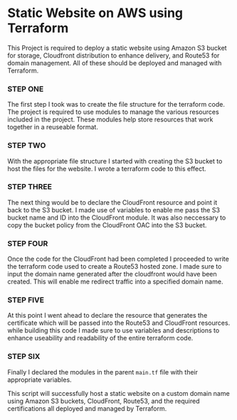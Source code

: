 # Static Website on AWS using Terraform
This Project is required to deploy a static website using Amazon S3 bucket for storage, Cloudfront distribution to enhance delivery, and Route53 for domain management. All of these should be deployed and managed with Terraform.

### STEP ONE
The first step I took was to create the file structure for the terraform code. The project is required to use modules to manage the various resources included in the project. These modules help store resources that work together in a reuseable format.

### STEP TWO
With the appropriate file structure I started with creating the S3 bucket to host the files for the website. I wrote a terraform code to this effect.

### STEP THREE
The next thing would be to declare the CloudFront resource and point it back to the S3 bucket. I made use of variables to enable me pass the S3 bucket name and ID into the CloudFront module. It was also neccessary to copy the bucket policy from the CloudFront OAC into the S3 bucket.

### STEP FOUR
Once the code for the CloudFront had been completed I proceeded to write the terraform code used to create a Route53 hosted zone. I made sure to input the domain name generated after the cloudfront would have been created. This will enable me redirect traffic into a specified domain name.

### STEP FIVE
At this point I went ahead to declare the resource that generates the certificate which will be passed into the Route53 and CloudFront resources.
while building this code I made sure to use variables and descriptions to enhance useability and readability of the entire terraform code.

### STEP SIX
Finally I declared the modules in the parent `main.tf` file with their appropriate variables. 

This script will successfully host a static website on a custom domain name using Amazon S3 buckets, CloudFront, Route53, and the required certifications all deployed and managed by Terraform.

